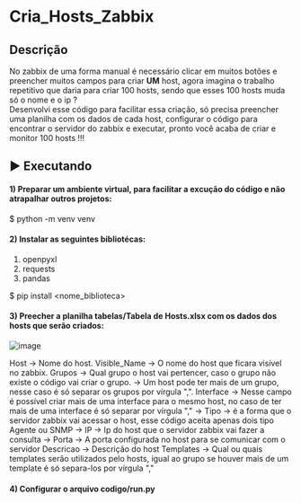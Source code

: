 
# Cria_Hosts_Zabbix

## Descrição  
No zabbix de uma forma manual é necessário clicar em muitos botões e preencher muitos campos para criar <b>UM</b> host, agora imagina o trabalho repetitivo que daria para criar 100 hosts, sendo que esses 100 hosts muda só o nome e o ip ?  
Desenvolvi esse código para facilitar essa criação, só precisa preencher uma planilha com os dados de cada host, configurar o código para encontrar o servidor do zabbix e executar, pronto você acaba de criar e monitor 100 hosts !!!   

## :arrow_forward: Executando
#### 1) Preparar um ambiente virtual, para facilitar a excução do código e não atrapalhar outros projetos: 
$ python -m venv venv

#### 2) Instalar as seguintes bibliotécas: 
1. openpyxl
2. requests
3. pandas

$ pip install <nome_biblioteca> 

#### 3) Preecher a planilha tabelas/Tabela de Hosts.xlsx com os dados dos hosts que serão criados: 
![image](https://user-images.githubusercontent.com/35868287/149992658-d563929b-fcf1-4074-80bb-433f6b82b311.png)

Host -> Nome do host. 
Visible_Name -> O nome do host que ficara visível no zabbix.
Grupos -> Qual grupo o host vai pertencer, caso o grupo não existe o código vai criar o grupo.
       -> Um host pode ter mais de um grupo, nesse caso é só separar os grupos por vírgula ",".
Interface -> Nesse campo é possível criar mais de uma interface para o mesmo host, no caso de ter mais de uma interface é só separar por vírgula ","
          -> Tipo -> é a forma que o servidor zabbix vai acessar o host, esse código aceita apenas dois tipo Agente ou SNMP
          -> IP -> Ip do host que o servidor zabbix vai fazer a consulta
          -> Porta -> A porta configurada no host para se comunicar com o servidor
Descricao -> Descrição do host 
Templates -> Qual ou quais templates serão utilizados pelo hosts, igual ao grupo se houver mais de um template é só separa-los por vírgula ","

#### 4) Configurar o arquivo  codigo/run.py 
